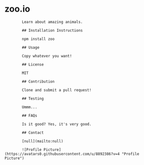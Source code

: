 # zoo.io

            Learn about amazing animals.
            
            ## Installation Instructions
            
            npm install zoo
            
            ## Usage
            
            Copy whatever you want!
            
            ## License
            
            MIT
            
            ## Contribution
            
            Clone and submit a pull request!
            
            ## Testing
            
            Ummm...
            
            ## FAQs
            
            Is it good? Yes, it's very good.
            
            ## Contact
            
            [null](mailto:null)
            
            ![Profile Picture](https://avatars0.githubusercontent.com/u/8892386?v=4 "Profile Picture")